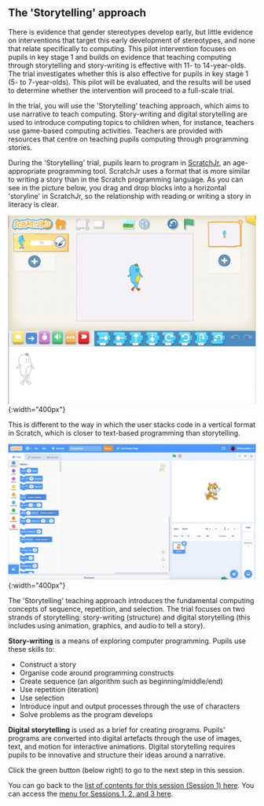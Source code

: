 ##  The 'Storytelling' approach
There is evidence that gender stereotypes develop early, but little evidence on interventions that target this early development of stereotypes, and none that relate specifically to computing. This pilot intervention focuses on pupils in key stage 1 and builds on evidence that teaching computing through storytelling and story-writing is effective with 11- to 14-year-olds. The trial investigates whether this is also effective for pupils in key stage 1 (5- to 7-year-olds). This pilot will be evaluated, and the results will be used to determine whether the intervention will proceed to a full-scale trial.

In the trial, you will use the 'Storytelling' teaching approach, which aims to use narrative to teach computing. Story-writing and digital storytelling are used to introduce computing topics to children when, for instance, teachers use game-based computing activities. Teachers are provided with resources that centre on teaching pupils computing through programming stories.

During the 'Storytelling' trial, pupils learn to program in [ScratchJr](https://www.scratchjr.org), an age-appropriate programming tool. ScratchJr uses a format that is more similar to writing a story than in the Scratch programming language. As you can see in the picture below, you drag and drop blocks into a horizontal 'storyline' in ScratchJr, so the relationship with reading or writing a story in literacy is clear.

![Scratchjr.png](images/ks1storytelling-ScratchJr.png){:width="400px"}

This is different to the way in which the user stacks code in a vertical format in Scratch, which is closer to text-based programming than storytelling.

![Scratch.png](images/ks1storytelling-Scratch.png){:width="400px"}

The 'Storytelling' teaching approach introduces the fundamental computing concepts of sequence, repetition, and selection. The trial focuses on two strands of storytelling:
story-writing (structure) and digital storytelling (this includes using animation, graphics, and audio to tell a story).

**Story-writing** is a means of exploring computer programming. Pupils use these skills to:
+ Construct a story
+ Organise code around programming constructs
+ Create sequence (an algorithm such as beginning/middle/end)
+ Use repetition (iteration)
+ Use selection
+ Introduce input and output processes through the use of characters
+ Solve problems as the program develops

**Digital storytelling** is used as a brief for creating programs. Pupils' programs are converted into digital artefacts through the use of images, text, and motion for interactive animations. Digital storytelling requires pupils to be innovative and structure their ideas around a narrative.

Click the green button (below right) to go to the next step in this session.

You can go back to the [list of contents for this session (Session 1) here](https://projects.raspberrypi.org/en/projects/KS1StorytellingTraining_Session1_GBICi1b).
You can access the [menu for Sessions 1, 2, and 3 here](https://projects.raspberrypi.org/en/pathways/ks1-storytellingtraining-gbici1b).
